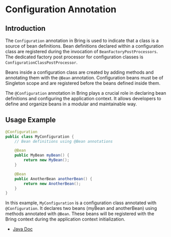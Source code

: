 # Configuration Annotation

## Introduction

The `Configuration` annotation in Bring is used to indicate that a class is a source of bean definitions. 
Bean definitions declared within a configuration class are registered during the invocation of 
`BeanFactoryPostProcessors`. The dedicated factory post processor for configuration classes is 
`ConfigurationClassPostProcessor`.

Beans inside a configuration class are created by adding methods and annotating them with 
the `@Bean` annotation. Configuration beans must be of Singleton scope and are registered before the 
beans defined inside them.

The `@Configuration` annotation in Bring plays a crucial role in declaring bean definitions and configuring the application context. 
It allows developers to define and organize beans in a modular and maintainable way.

## Usage Example

```java
@Configuration
public class MyConfiguration {
    // Bean definitions using @Bean annotations

    @Bean
    public MyBean myBean() {
        return new MyBean();
    }

    @Bean
    public AnotherBean anotherBean() {
        return new AnotherBean();
    }
}
```
In this example, `MyConfiguration` is a configuration class annotated with `@Configuration`. 
It declares two beans (myBean and anotherBean) using methods annotated with `@Bean`. 
These beans will be registered with the Bring context during the application context initialization.

- [Java Doc](https://yevgendemotestorganization.github.io/bring-core-javadoc/com/bobocode/bring/core/annotation/Configuration.html)